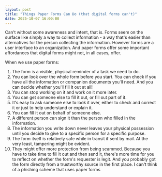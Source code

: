 ```yaml
---
layout: post
title: "Things Paper Forms Can Do (that digital forms can't)"
date: 2025-10-07 16:00:00
---
```


Can't without some awareness and intent, that is. Forms seem on the surface like simply a way to collect information - a way that's easier than alternatives for the person collecting the information. However forms are a user interface to an organization. And paper forms offer some important affordances that digital forms might not, in all cases, offer.<!--more-->

When we use paper forms:

1. The form is a visible, physical reminder of a task we need to do. 
2. You can look over the whole form before you start. You can check if you have all the information or companion documents you'll need. And you can decide whether you'll fill it out at all!
3. You can stop working on it and work on it more later. 
4. You can get someone else to fill it out, or fill out part of it.
5. It's easy to ask someone else to look it over, either to check and correct it or just to help understand or explain it.
6. You can fill it out on behalf of someone else.
7. A different person can sign it than the person who filled in the information.
8. The information you write down never leaves your physical possession until you decide to give to a specific person for a specific purpose. 
9. The form itself is relatively safe while in transit if sent by mail. At the very least, tampering might be evident.
10. They might offer more protection from being scammed. Because you have to take time to fill it out and then send it, there's more time for you to reflect on whether the form's requester is legit. And you probably got the form directly from a trustworthy source in the first place. I can't think of a phishing scheme that uses paper forms.
